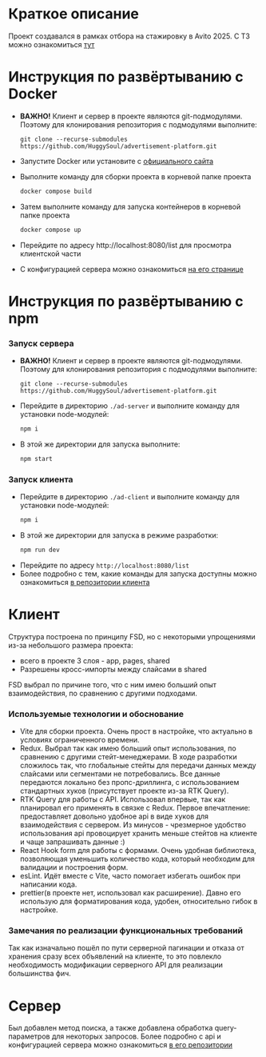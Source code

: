 # Краткое описание

Проект создавался в рамках отбора на стажировку в Avito 2025. С ТЗ можно ознакомиться [тут](https://github.com/avito-tech/tech-internship/blob/main/Tech%20Internships/Frontend/Frontend-trainee-assignment-winter-2025/Frontend-trainee-assignment-winter-2025.md)

# Инструкция по развёртыванию с Docker

- **ВАЖНО!** Клиент и сервер в проекте являются git-подмодулями. Поэтому для клонирования репозитория с подмодулями выполните:
  ```
  git clone --recurse-submodules https://github.com/HuggySoul/advertisement-platform.git
  ```
- Запустите Docker или установите с [официального сайта](https://www.docker.com/products/docker-desktop/)
- Выполните команду для сборки проекта в корневой папке проекта

  ```sh
  docker compose build
  ```

- Затем выполните команду для запуска контейнеров в корневой папке проекта

  ```sh
  docker compose up
  ```

- Перейдите по адресу http://localhost:8080/list для просмотра клиентской части
- С конфигурацией сервера можно ознакомиться [на его странице](https://github.com/HuggySoul/ad-server/blob/master/README-API.md)

# Инструкция по развёртыванию с npm

### Запуск сервера

- **ВАЖНО!** Клиент и сервер в проекте являются git-подмодулями. Поэтому для клонирования репозитория с подмодулями выполните:

  ```
  git clone --recurse-submodules https://github.com/HuggySoul/advertisement-platform.git
  ```

- Перейдите в директорию `./ad-server` и выполните команду для установки node-модулей:
  ```sh
  npm i
  ```
- В этой же директории для запуска выполните:
  ```sh
  npm start
  ```

### Запуск клиента

- Перейдите в директорию `./ad-client` и выполните команду для установки node-модулей:
  ```sh
  npm i
  ```
- В этой же директории для запуска в режиме разработки:
  ```sh
  npm run dev
  ```
- Перейдите по адресу `http://localhost:8080/list`
- Более подробно с тем, какие команды для запуска доступны можно ознакомиться [в репозитории клиента](https://github.com/HuggySoul/ad-client)

# Клиент

Структура построена по принципу FSD, но с некоторыми упрощениями из-за небольшого размера проекта:

- всего в проекте 3 слоя - app, pages, shared
- Разрешены кросс-импорты между слайсами в shared

FSD выбрал по причине того, что с ним имею больший опыт взаимодействия, по сравнению с другими подходами.

### Используемые технологии и обоснование

- Vite для сборки проекта. Очень прост в настройке, что актуально в условиях ограниченного времени.
- Redux. Выбрал так как имею больший опыт использования, по сравнению с другими стейт-менеджерами. В ходе разработки сложилось так, что глобальные стейты для передачи данных между слайсами или сегментами не потребовались. Все данные передаются локально без пропс-дриллинга, с использованием стандартных хуков (присутствует проекте из-за RTK Query).
- RTK Query для работы с API. Использовал впервые, так как планировал его применять в связке с Redux. Первое впечатление: предоставляет довольно удобное api в виде хуков для взаимодействия с сервером. Из минусов - чрезмерное удобство использования api провоцирует хранить меньше стейтов на клиенте и чаще запрашивать данные :)
- React Hook form для работы с формами. Очень удобная библиотека, позволяющая уменьшить количество кода, который необходим для валидации и построения форм.
- esLint. Идёт вместе с Vite, часто помогает избегать ошибок при написании кода.
- prettier(в проекте нет, использовал как расширение). Давно его использую для форматирования кода, удобен, относительно гибок в настройке.

### Замечания по реализации функциональных требований

Так как изначально пошёл по пути серверной пагинации и отказа от хранения сразу всех объявлений на клиенте, то это повлекло необходимость модификации серверного API для реализации большинства фич.

# Сервер

Был добавлен метод поиска, а также добавлена обработка query-параметров для некоторых запросов. Более подробно с api и конфигурацией сервера можно ознакомиться [в его репозитории](https://github.com/HuggySoul/ad-server/blob/master/README-API.md)
